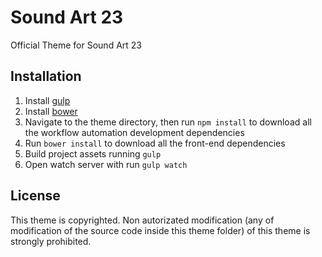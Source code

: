 # Sound Art 23

Official Theme for Sound Art 23

## Installation

1. Install [gulp](http://gulpjs.com)
2. Install [bower](https://bower.io/)
3. Navigate to the theme directory, then run `npm install` to download all the workflow automation development dependencies
4. Run `bower install` to download all the front-end dependencies
5. Build project assets running `gulp`
6. Open watch server with run `gulp watch`

## License

This theme is copyrighted. Non autorizated modification (any of modification of the source code inside this theme folder) of this theme is strongly prohibited.
